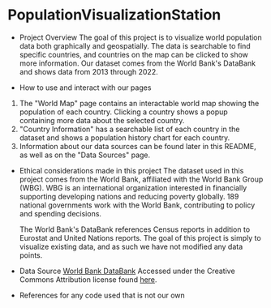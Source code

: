 # PopulationVisualizationStation

- Project Overview
The goal of this project is to visualize world population data both graphically and geospatially. The data is searchable to find specific countries, and countries on the map can be clicked to show more information. Our dataset comes from the World Bank's DataBank and shows data from 2013 through 2022. 

- How to use and interact with our pages
1. The "World Map" page contains an interactable world map showing the population of each country. Clicking a country shows a popup containing more data about the selected country.
2. "Country Information" has a searchable list of each country in the dataset and shows a population history chart for each country.
3. Information about our data sources can be found later in this README, as well as on the "Data Sources" page.


- Ethical considerations made in this project
    The dataset used in this project comes from the World Bank, affiliated with the World Bank Group (WBG). WBG is an international organization interested in financially supporting developing nations and reducing poverty globally. 189 national governments work with the World Bank, contributing to policy and spending decisions.

    The World Bank's DataBank references Census reports in addition to Eurostat and United Nations reports. The goal of this project is simply to visualize existing data, and as such we have not modified any data points.

- Data Source
[World Bank DataBank](https://datacatalog.worldbank.org/public-licenses#cc-by)
Accessed under the Creative Commons Attribution license found [here](https://datacatalog.worldbank.org/public-licenses#cc-by).


- References for any code used that is not our own
